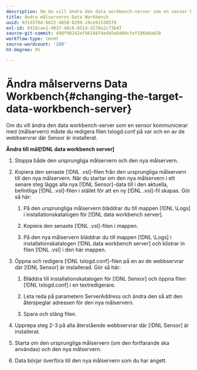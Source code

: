 ```yaml
---
description: Om du vill ändra den data workbench-server som en sensor kommunicerar med (målservern) måste du redigera filen txlogd.conf på var och en av de webbservrar där Sensor är installerat.
title: Ändra målserverns Data Workbench
uuid: 931d376d-8622-4858-8290-19ce91538570
exl-id: 9d18cae1-4037-48c6-8514-3278e2c73b47
source-git-commit: d9df90242ef96188f4e4b5e6d04cfef196b0a628
workflow-type: tm+mt
source-wordcount: '280'
ht-degree: 0%

---
```


# Ändra målserverns Data Workbench{#changing-the-target-data-workbench-server}

Om du vill ändra den data workbench-server som en sensor kommunicerar med (målservern) måste du redigera filen txlogd.conf på var och en av de webbservrar där Sensor är installerat.

**Ändra till mål[!DNL data workbench server]**

1. Stoppa både den ursprungliga målservern och den nya målservern.
1. Kopiera den senaste [!DNL .vsl]-filen från den ursprungliga målservern till den nya målservern. När du startar om den nya målservern i ett senare steg läggs alla nya [!DNL Sensor]-data till i den aktuella, befintliga [!DNL .vsl]-filen i stället för att en ny [!DNL .vsl]-fil skapas. Gör så här:

   1. På den ursprungliga målservern bläddrar du till mappen [!DNL \Logs] i installationskatalogen för [!DNL data workbench server].

   1. Kopiera den senaste [!DNL .vsl]-filen i mappen.
   1. På den nya målservern bläddrar du till mappen [!DNL \Logs] i installationskatalogen [!DNL data workbench server] och klistrar in filen [!DNL .vsl] i den här mappen.

1. Öppna och redigera [!DNL txlogd.conf]-filen på en av de webbservrar där [!DNL Sensor] är installerad. Gör så här:

   1. Bläddra till installationskatalogen för [!DNL Sensor] och öppna filen [!DNL txlogd.conf] i en textredigerare.

   1. Leta reda på parametern ServerAddress och ändra den så att den återspeglar adressen för den nya målservern.
   1. Spara och stäng filen.

1. Upprepa steg 2-3 på alla återstående webbservrar där [!DNL Sensor] är installerat.
1. Starta om den ursprungliga målservern (om den fortfarande ska användas) och den nya målservern.
1. Data börjar överföra till den nya målservern som du har angett.

